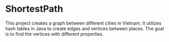 # ShortestPath

This project creates a graph between different cities in Vietnam. 
It utilizes hash tables in Java to create edges and vertices between places.
The goal is to find the vertices with different properties. 
